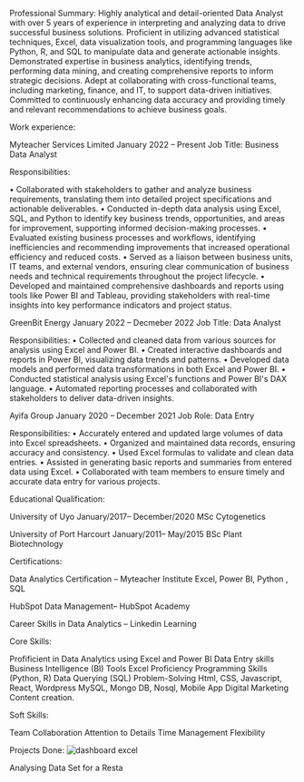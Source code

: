 Professional Summary:
Highly analytical and detail-oriented Data Analyst with over 5 years of experience in interpreting and analyzing data to drive successful business solutions. Proficient in utilizing advanced statistical techniques, Excel, data visualization tools, and programming languages like Python, R, and SQL to manipulate data and generate actionable insights. Demonstrated expertise in business analytics, identifying trends, performing data mining, and creating comprehensive reports to inform strategic decisions. Adept at collaborating with cross-functional teams, including marketing, finance, and IT, to support data-driven initiatives. Committed to continuously enhancing data accuracy and providing timely and relevant recommendations to achieve business goals.

Work experience:

Myteacher Services Limited							January 2022 – Present
Job Title: Business Data Analyst

Responsibilities:

•	Collaborated with stakeholders to gather and analyze business requirements, translating them into detailed project specifications and actionable deliverables.
•	Conducted in-depth data analysis using Excel, SQL, and Python to identify key business trends, opportunities, and areas for improvement, supporting informed decision-making processes.
•	Evaluated existing business processes and workflows, identifying inefficiencies and recommending improvements that increased operational efficiency and reduced costs.
•	Served as a liaison between business units, IT teams, and external vendors, ensuring clear communication of business needs and technical requirements throughout the project lifecycle.
•	Developed and maintained comprehensive dashboards and reports using tools like Power BI and Tableau, providing stakeholders with real-time insights into key performance indicators and project status.

GreenBit Energy							January 2022 – Decmeber 2022
Job Title: Data Analyst

Responsibilities:
•	Collected and cleaned data from various sources for analysis using Excel and Power BI.
•	Created interactive dashboards and reports in Power BI, visualizing data trends and patterns.
•	Developed data models and performed data transformations in both Excel and Power BI.
•	Conducted statistical analysis using Excel's functions and Power BI's DAX language.
•	Automated reporting processes and collaborated with stakeholders to deliver data-driven insights.




Ayifa Group		 						January 2020 – December 2021
Job Role: Data Entry

Responsibilities:
•	Accurately entered and updated large volumes of data into Excel spreadsheets.
•	Organized and maintained data records, ensuring accuracy and consistency.
•	Used Excel formulas to validate and clean data entries.
•	Assisted in generating basic reports and summaries from entered data using Excel.
•	Collaborated with team members to ensure timely and accurate data entry for various projects.

Educational Qualification:
		
University of Uyo							January/2017– December/2020
MSc Cytogenetics

University of Port Harcourt						January/2011– May/2015
BSc Plant Biotechnology

Certifications:

Data Analytics Certification – Myteacher Institute
Excel, Power BI, Python , SQL

HubSpot Data Management– HubSpot Academy

Career Skills in Data Analytics – Linkedin Learning



Core Skills:

Profificient in Data Analytics using Excel and Power BI
Data Entry skills
Business Intelligence (BI) Tools
Excel Proficiency
Programming Skills (Python, R)
Data Querying (SQL)
Problem-Solving
Html, CSS, Javascript, React, Wordpress
MySQL, Mongo DB, Nosql, Mobile App
Digital Marketing
Content creation.

Soft Skills:

Team Collaboration
Attention to Details
Time Management
Flexibility

Projects Done:
![dashboard excel](https://github.com/user-attachments/assets/53bb5a71-26a5-42f1-9256-36c6e4b12753)


Analysing Data Set for a Resta


